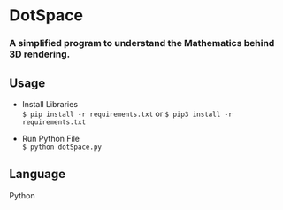 # DotSpace

### A simplified program to understand the Mathematics behind 3D rendering.

## Usage

- Install Libraries\
  `$ pip install -r requirements.txt`
  or
  `$ pip3 install -r requirements.txt`

- Run Python File\
  `$ python dotSpace.py`

## Language

Python

